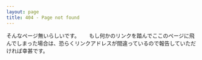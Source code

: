 ```yaml
---
layout: page
title: 404 - Page not found
---
```


そんなページ無いらしいです。　　
もし何かのリンクを踏んでここのページに飛んでしまった場合は、恐らくリンクアドレスが間違っているので報告していただければ幸甚です。